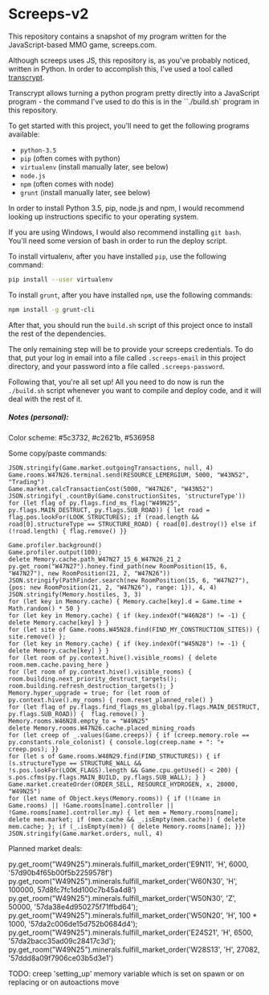 Screeps-v2
==========

This repository contains a snapshot of my program written for the JavaScript-based MMO game, screeps.com.

Although screeps uses JS, this repository is, as you've probably noticed, written in Python. In order to accomplish this,
I've used a tool called [transcrypt](transcrypt.com).

Transcrypt allows turning a python program pretty directly into a JavaScript program - the command I've used to do this
is in the ``./build.sh` program in this repository.

To get started with this project, you'll need to get the following programs available:
- `python-3.5`
- `pip` (often comes with python)
- `virtualenv` (install manually later, see below)
- `node.js`
- `npm` (often comes with node)
- `grunt` (install manually later, see below)

In order to install Python 3.5, pip, node.js and npm, I would recommend looking up instructions specific to your
operating system.

If you are using Windows, I would also recommend installing `git bash`. You'll need some version of bash in order to run
the deploy script.

To install virtualenv, after you have installed `pip`, use the following command:

```sh
pip install --user virtualenv
```

To install `grunt`, after you have installed `npm`, use the following commands:
```sh
npm install -g grunt-cli
```

After that, you should run the `build.sh` script of this project once to install the rest of the dependencies.

The only remaining step will be to provide your screeps credentials. To do that, put your log in email into a file
called `.screeps-email` in this project directory, and your password into a file called `.screeps-password`.

Following that, you're all set up! All you need to do now is run the `./build.sh` script whenever you want to compile
and deploy code, and it will deal with the rest of it.


##### Notes (personal):

Color scheme: #5c3732, #c2621b, #536958

Some copy/paste commands:

```
JSON.stringify(Game.market.outgoingTransactions, null, 4)
Game.rooms.W47N26.terminal.send(RESOURCE_LEMERGIUM, 5000, "W43N52", "Trading")
Game.market.calcTransactionCost(5000, "W47N26", "W43N52")
JSON.stringify(_.countBy(Game.constructionSites, 'structureType'))
for (let flag of py.flags.find_ms_flag("W49N25", py.flags.MAIN_DESTRUCT, py.flags.SUB_ROAD)) { let road = flag.pos.lookFor(LOOK_STRUCTURES); if (road.length && road[0].structureType == STRUCTURE_ROAD) { road[0].destroy()} else if (!road.length) { flag.remove() }}

Game.profiler.background()
Game.profiler.output(100);
delete Memory.cache.path_W47N27_15_6_W47N26_21_2
py.get_room("W47N27").honey.find_path(new RoomPosition(15, 6, "W47N27"), new RoomPosition(21, 2, "W47N26"))
JSON.stringify(PathFinder.search(new RoomPosition(15, 6, "W47N27"), {pos: new RoomPosition(21, 2, "W47N26"), range: 1}), 4, 4)
JSON.stringify(Memory.hostiles, 3, 3)
for (let key in Memory.cache) { Memory.cache[key].d = Game.time + Math.random() * 50 }
for (let key in Memory.cache) { if (key.indexOf("W46N28") != -1) { delete Memory.cache[key] } }
for (let site of Game.rooms.W45N28.find(FIND_MY_CONSTRUCTION_SITES)) { site.remove() };
for (let key in Memory.cache) { if (key.indexOf("W45N28") != -1) { delete Memory.cache[key] } }
for (let room of py.context.hive().visible_rooms) { delete room.mem.cache.paving_here }
for (let room of py.context.hive().visible_rooms) { room.building.next_priority_destruct_targets(); room.building.refresh_destruction_targets(); }
Memory.hyper_upgrade = true; for (let room of py.context.hive().my_rooms) { room.reset_planned_role() }
for (let flag of py.flags.find_flags_ms_global(py.flags.MAIN_DESTRUCT, py.flags.SUB_ROAD)) {  flag.remove() }
Memory.rooms.W46N28.empty_to = "W49N25"
delete Memory.rooms.W47N26.cache.placed_mining_roads
for (let creep of _.values(Game.creeps)) { if (creep.memory.role == py.constants.role_colonist) { console.log(creep.name + ": "+ creep.pos); }}
for (let s of Game.rooms.W48N29.find(FIND_STRUCTURES)) { if (s.structureType == STRUCTURE_WALL && !s.pos.lookFor(LOOK_FLAGS).length && Game.cpu.getUsed() < 200) { s.pos.cfms(py.flags.MAIN_BUILD, py.flags.SUB_WALL); } }
Game.market.createOrder(ORDER_SELL, RESOURCE_HYDROGEN, x, 20000, "W49N25")
for (let name of Object.keys(Memory.rooms)) { if (!(name in Game.rooms) || !Game.rooms[name].controller || !Game.rooms[name].controller.my) { let mem = Memory.rooms[name]; delete mem.market; if (mem.cache && _.isEmpty(mem.cache)) { delete mem.cache; }; if (_.isEmpty(mem)) { delete Memory.rooms[name]; }}}
JSON.stringify(Game.market.orders, null, 4)
```

Planned market deals:

py.get_room("W49N25").minerals.fulfill_market_order('E9N11', 'H', 6000, '57d90b4f65b00f5b2259578f')
py.get_room("W49N25").minerals.fulfill_market_order('W60N30', 'H', 100000, 57d8fc7fc1dd100c7b45a4d8')
py.get_room("W49N25").minerals.fulfill_market_order('W50N30', 'Z', 50000, '57da38e4d950275f71ffbd64');
py.get_room("W49N25").minerals.fulfill_market_order('W50N20', 'H', 100 * 1000, '57da2c006de15d752b0684d4');
py.get_room("W49N25").minerals.fulfill_market_order('E24S21', 'H', 6500, '57da2bacc35ad09c28417c3d');
py.get_room("W49N25").minerals.fulfill_market_order('W28S13', 'H', 27082, '57ddd8a09f7906ce03b5d3e1')

TODO: creep 'setting_up' memory variable which is set on spawn or on replacing or on autoactions move
